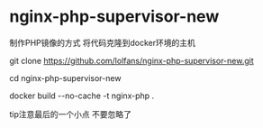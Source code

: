 # nginx-php-supervisor-new
制作PHP镜像的方式 将代码克隆到docker环境的主机

git clone https://github.com/lolfans/nginx-php-supervisor-new.git


cd nginx-php-supervisor-new


docker build --no-cache -t nginx-php .


tip注意最后的一个小点 不要忽略了


